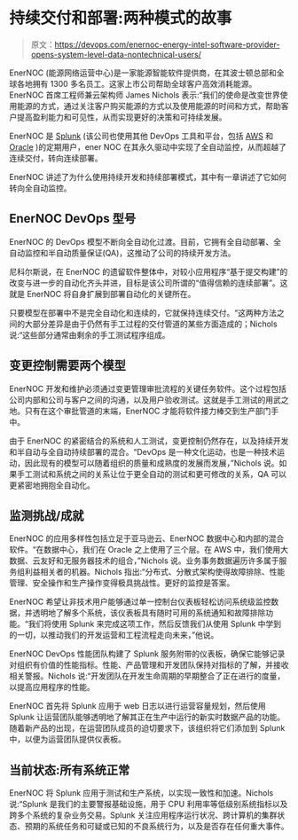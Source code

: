 # 持续交付和部署:两种模式的故事

> 原文：<https://devops.com/enernoc-energy-intel-software-provider-opens-system-level-data-nontechnical-users/>

EnerNOC (能源网络运营中心)是一家能源智能软件提供商，在其波士顿总部和全球各地拥有 1300 多名员工。这家上市公司帮助全球客户高效消耗能源。EnerNOC 首席工程师兼云架构师 James Nichols 表示:“我们的使命是改变世界使用能源的方式，通过关注客户购买能源的方式以及使用能源的时间和方式，帮助客户提高盈利能力和可见性，从而实现更好的决策和可持续发展。

EnerNOC 是 [Splunk](http://www.splunk.com/) (该公司也使用其他 DevOps 工具和平台，包括 [AWS](https://aws.amazon.com/) 和 [Oracle](http://www.oracle.com/index.html) )的定期用户，ener NOC 在其永久驱动中实现了全自动监控，从而超越了连续交付，转向连续部署。

EnerNOC 讲述了为什么使用持续开发和持续部署模式，其中有一章讲述了它如何转向全自动监控。

## EnerNOC DevOps 型号

EnerNOC 的 DevOps 模型不断向全自动化过渡。目前，它拥有全自动部署、全自动监控和半自动质量保证(QA)，这推动了公司的持续开发方法。

尼科尔斯说，在 EnerNOC 的遗留软件整体中，对较小应用程序“基于提交构建”的改变与进一步的自动化齐头并进，目标是该公司所谓的“值得信赖的连续部署”。这就是 EnerNOC 将自身扩展到部署自动化的关键所在。

只要模型在部署中不是完全自动化和连续的，它就保持连续交付。“这两种方法之间的大部分差异是由于仍然有手工过程的交付管道的某些方面造成的；Nichols 说:“这些部分通常由剩余的手工测试程序组成。

## 变更控制需要两个模型

EnerNOC 开发和维护必须通过变更管理审批流程的关键任务软件。这个过程包括公司内部和公司与客户之间的沟通，以及用户验收测试。这就是手工测试的用武之地。只有在这个审批管道的末端，EnerNOC 才能将软件接力棒交到生产部门手中。

由于 EnerNOC 的紧密结合的系统和人工测试，变更控制仍然存在，以及持续开发和半自动与全自动持续部署的混合。“DevOps 是一种文化运动，也是一种技术运动，因此现有的模型可以随着组织的质量和成熟度的发展而发展，”Nichols 说。如果手工测试和系统之间的关系让位于更全自动的测试和更可修改的关系，QA 可以更紧密地拥抱全自动化。

## 监测挑战/成就

EnerNOC 的应用多样性包括立足于亚马逊云、EnerNOC 数据中心和内部的混合软件。“在数据中心，我们在 Oracle 之上使用了三个层。在 AWS 中，我们使用大数据、云友好和无服务器技术的组合，”Nichols 说。业务事务数据遍历许多属于服务组利益相关者的机器。Nichols 指出:“分布式、分散式架构使得故障排除、性能管理、安全操作和生产操作变得极具挑战性。更好的监控是答案。

EnerNOC 希望让非技术用户能够通过单一控制台仪表板轻松访问系统级监控数据，并透明地了解多个系统，该仪表板具有随时可用的系统通知和故障排除功能。“我们将使用 Splunk 来完成这项工作，然后反馈我们从使用 Splunk 中学到的一切，以推动我们的开发运营和工程流程走向未来，”他说。

EnerNOC DevOps 性能团队构建了 Splunk 服务附带的仪表板，确保它能够记录对组织有价值的性能指标。性能、产品管理和开发团队保持对指标的了解，并接收相关警报。Nichols 说:“开发团队在开发生命周期的早期整合了正在进行的度量，以提高应用程序的性能。

EnerNOC 首先将 Splunk 应用于 web 日志以进行运营容量规划，然后使用 Splunk 让运营团队能够透明地了解其正在生产中运行的新实时数据产品的功能。随着新产品的出现，在运营团队成员的迫切要求下，该组织将它们添加到 Splunk 中，以便为运营团队提供仪表板。

## 当前状态:所有系统正常

EnerNOC 将 Splunk 应用于测试和生产系统，以实现一致性和加速。Nichols 说:“Splunk 是我们的主要警报基础设施，用于 CPU 利用率等低级别系统指标以及跨多个系统的复杂业务交易。Splunk 关注应用程序运行状况、跨计算机的集群状态、预期的系统任务和可疑或已知的不良系统行为，以及是否存在任何重大事件。